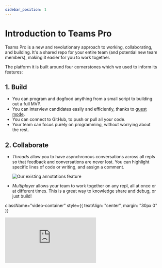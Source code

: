 ```yaml
---
sidebar_position: 1
---
```


# Introduction to Teams Pro

Teams Pro is a new and revolutionary approach to working, collaborating, and building. It's a shared repo for your entire team (and potential new team members), making it easier for you to work together.

The platform it is built around four cornerstones which we used to inform its features:

## 1. Build
  - You can program and dogfood anything from a small script to building out a full MVP.
  - You can interview candidates easily and efficiently, thanks to [guest mode](/teams-pro/interviewing-candidates).
 - You can connect to GitHub, to push or pull all your code.
 - Your team can focus purely on programming, without worrying about the rest.


## 2. Collaborate
 - *Threads* allow you to have asynchronous conversations across all repls so that feedback and conversations are never lost. You can highlight specific lines of code or writing, and assign a comment.

   <img src="https://blog.replit.com/images/threads/annotations.gif?" alt="Our existing annotations feature"/>

 - *Multiplayer* allows your team to work together on any repl, all at once or at different times. This is a great way to knowledge share and debug, or just build!

   <div
  className="video-container"
  style={{ textAlign: "center", margin: "30px 0" }}
>
  <iframe
    width={475}
    height={275}
    src="https://www.youtube.com/embed/kO0EJJcuW1k"
    frameBorder={0}
    allow="accelerometer; autoplay; encrypted-media; gyroscope; picture-in-picture"
    allowFullScreen=""
  />
</div>


   - *Who's coding?* provides a live view of what your team is working on, which helps teammates understand if they should jump in and give input as needed.

  <div
  className="video-container"
  style={{ textAlign: "center", margin: "30px 0" }}
>
  <iframe
    width={560}
    height={315}
    src="https://www.youtube.com/embed/RHKz3grfPrw"
    title="YouTube video player"
    frameBorder={0}
    allow="accelerometer; autoplay; clipboard-write; encrypted-media; gyroscope; picture-in-picture"
    allowFullScreen=""
  />
</div>


## 3. Host
  - You can create internal tools such as Slack bots, web services, lunch roulette, data processing, scrapers, etc.

<img
  src="https://pbs.twimg.com/media/EuCd-dvVkAwNO8K?format=jpg&name=large"
  alt="Our internal tool"
  style={{ width: "60%" }}
/>

  - If you use always-on with hosting, you can spin up your blogs, docs, scripting tools, etc., at unprecedented speeds.

## 4. Fun
   - Teams Pro really allows team work to turn into dream work. 
   - Markdown puts the power in your hands; you can do everything from meeting minutes and post-mortems, to user interviews.
   - You can whiteboard using .draw files. 
   
<img
  src="https://blog.replit.com/images/draw/draw.gif"
  alt="Example drawing"
  style={{ width: "100%" }}
/>

   - You can create design docs and brainstorming sessions by combining .md and .draw files. 
   - You can also use it as a knowledge base (one source of truth for the whole team).

## Questions? Need help?

Please email us at pro@replit.com.

If you don't already have a Teams Pro subscription, we can add you to the closed beta.
